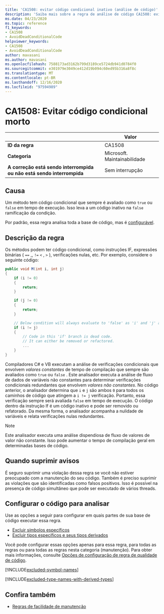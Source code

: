 ```yaml
---
title: 'CA1508: evitar código condicional inativo (análise de código)'
description: 'Saiba mais sobre a regra de análise de código CA1508: evitar código condicional inativo'
ms.date: 04/23/2020
ms.topic: reference
f1_keywords:
- CA1508
- AvoidDeadConditionalCode
helpviewer_keywords:
- CA1508
- AvoidDeadConditionalCode
author: mavasani
ms.author: mavasani
ms.openlocfilehash: 7588173ad3162b799d3189ce5724db941d0784f0
ms.sourcegitcommit: e301979e3049ce412d19b094c60ed95b316a8f8c
ms.translationtype: MT
ms.contentlocale: pt-BR
ms.lasthandoff: 12/16/2020
ms.locfileid: "97594989"
---
```

# <a name="ca1508-avoid-dead-conditional-code"></a>CA1508: Evitar código condicional morto

| | Valor |
|-|-|
| **ID da regra** |CA1508|
| **Categoria** |Microsoft. Maintainabilidade|
| **A correção está sendo interrompida ou não está sendo interrompida** |Sem interrupção|

## <a name="cause"></a>Causa

Um método tem código condicional que sempre é avaliado como `true` ou `false` em tempo de execução. Isso leva a um código inativo na `false` ramificação da condição.

Por padrão, essa regra analisa toda a base de código, mas é [configurável](#configure-code-to-analyze).

## <a name="rule-description"></a>Descrição da regra

Os métodos podem ter código condicional, como instruções IF, expressões binárias ( `==` ,, `!=` `<` , `>` ), verificações nulas, etc. Por exemplo, considere o seguinte código:

```csharp
public void M(int i, int j)
{
    if (i != 0)
    {
        return;
    }

    if (j != 0)
    {
        return;
    }

    // Below condition will always evaluate to 'false' as 'i' and 'j' are both '0' here.
    if (i != j)
    {
        // Code in this 'if' branch is dead code.
        // It can either be removed or refactored.
        ...
    }
}
```

Compiladores C# e VB executam a análise de verificações condicionais que envolvem _valores constantes_ de tempo de compilação que sempre são avaliados como `true` ou `false` . Este analisador executa a análise de fluxo de dados de variáveis não constantes para determinar verificações condicionais redundantes que envolvem _valores não constantes_. No código anterior, o analisador determina que `i` e `j` são ambos `0` para todos os caminhos de código que atingem a `i != j` verificação. Portanto, essa verificação sempre será avaliada `false` em tempo de execução. O código dentro da instrução If é um código inativo e pode ser removido ou refatorado. Da mesma forma, o analisador acompanha a nulidade de variáveis e relata verificações nulas redundantes.

> [!NOTE]
> Este analisador executa uma análise dispendiosa de fluxo de valores de valor não constante. Isso pode aumentar o tempo de compilação geral em determinadas bases de código.

## <a name="when-to-suppress-warnings"></a>Quando suprimir avisos

É seguro suprimir uma violação dessa regra se você não estiver preocupado com a manutenção do seu código. Também é preciso suprimir as violações que são identificadas como falsos positivos. Isso é possível na presença de código simultâneo que pode ser executado de vários threads.

## <a name="configure-code-to-analyze"></a>Configurar o código para analisar

Use as opções a seguir para configurar em quais partes de sua base de código executar essa regra.

- [Excluir símbolos específicos](#exclude-specific-symbols)
- [Excluir tipos específicos e seus tipos derivados](#exclude-specific-types-and-their-derived-types)

Você pode configurar essas opções apenas para essa regra, para todas as regras ou para todas as regras nesta categoria (manutenção). Para obter mais informações, consulte [Opções de configuração de regra de qualidade de código](../code-quality-rule-options.md).

[!INCLUDE[excluded-symbol-names](~/includes/code-analysis/excluded-symbol-names.md)]

[!INCLUDE[excluded-type-names-with-derived-types](~/includes/code-analysis/excluded-type-names-with-derived-types.md)]

## <a name="see-also"></a>Confira também

- [Regras de facilidade de manutenção](maintainability-warnings.md)
